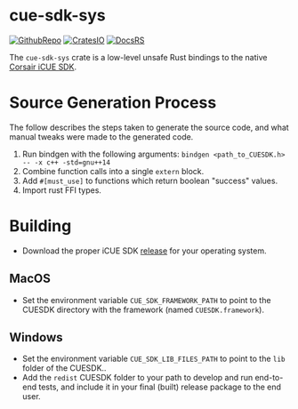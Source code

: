 # cue-sdk-sys

[![GithubRepo](https://img.shields.io/badge/github-scottroemeschke%2Fcue--sdk--sys-darkblue?style=flat)](https://github.com/scottroemeschke/cue-sdk-sys)
[![CratesIO](https://img.shields.io/crates/v/cue-sdk-sys)](https://crates.io/crates/cue-sdk-sys)
[![DocsRS](https://img.shields.io/badge/docs.rs-cue--sdk--sys-blue?style=flat)](https://docs.rs/cue-sdk-sys/latest)

The `cue-sdk-sys` crate is a low-level unsafe Rust bindings to the native [Corsair iCUE SDK](https://github.com/CorsairOfficial/cue-sdk).

# Source Generation Process

The follow describes the steps taken to generate the source code, and what manual tweaks were made to the generated code.

1. Run bindgen with the following arguments: `bindgen <path_to_CUESDK.h> -- -x c++ -std=gnu++14`
2. Combine function calls into a single `extern` block.
3. Add `#[must_use]` to functions which return boolean "success" values.
4. Import rust FFI types.

# Building

- Download the proper iCUE SDK [release](https://github.com/CorsairOfficial/cue-sdk/releases) for your operating system.

## MacOS
- Set the environment variable `CUE_SDK_FRAMEWORK_PATH` to point to the CUESDK directory with the framework (named `CUESDK.framework`).

## Windows 
- Set the environment variable `CUE_SDK_LIB_FILES_PATH` to point to the `lib` folder of the CUESDK..
- Add the `redist` CUESDK folder to your path to develop and run end-to-end tests, and include it in your final (built) release package to the end user.